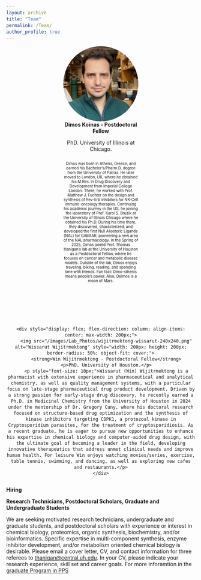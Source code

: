 ```yaml
---
layout: archive
title: "Team"
permalink: /Team/
author_profile: true
---
```


<div style="display: flex; justify-content: center; gap: 90px; flex-wrap: wrap; text-align: center;">
    <div style="display: flex; flex-direction: column; align-items: center; max-width: 200px;">
        <img src="/images/Lab_Photos/Dimos_240-240.png" alt="Dimos Koinas" style="width: 200px; height: 200px; border-radius: 50%; object-fit: cover;">
        <strong>Dimos Koinas - Postdoctoral Fellow</strong>
        <p>PhD. University of Illinois at Chicago.</p>
        <p style="font-size: 10px;">Dimos was born in Athens, Greece, and earned his Bachelor’s/Pharm.D. degree from the University of Patras. He later moved to London, UK, where he obtained his M.Res. in Drug Discovery and Development from Imperial College London. There, he worked with Prof. Matthew J. Fuchter on the design and synthesis of Rev-Erb inhibitors for NK-Cell immuno-oncology therapies. Continuing his academic journey in the US, he joining the laboratory of Prof. Karol S. Bruzik at the University of Illinois Chicago where he obtained his Ph.D. During his time there, they discovered, characterized, and developed the first Null Allosteric Ligands (NAL) for GABAAR, pioneering a new area of the NAL pharmacology. In the Spring of 2025, Dimos joined Prof. Thomas Hanigan’s lab at the University of Houston as a Postdoctoral Fellow, where he focuses on cancer and metabolic disease models. Outside of the lab, Dimos enjoys traveling, biking, reading, and spending time with friends. Fun fact: Dimo-sthenis means people’s power. Also, Deimos is a moon of Mars.</p>
    </div>

    <div style="display: flex; flex-direction: column; align-items: center; max-width: 200px;">
        <img src="/images/Lab_Photos/wijitrmektong-wissarut-240x240.png" alt="Wissarut Wijitrmektong" style="width: 200px; height: 200px; border-radius: 50%; object-fit: cover;">
        <strong>Win Wijitrmektong - Postdoctoral Fellow</strong>
        <p>PhD. University of Houston.</p>
        <p style="font-size: 10px;">Wissarut (Win) Wijitrmektong is a pharmacist with extensive experience in pharmaceutical and analytical chemistry, as well as quality management systems, with a particular focus on late-stage pharmaceutical drug product development. Driven by a strong passion for early-stage drug discovery, he recently earned a Ph.D. in Medicinal Chemistry from the University of Houston in 2024 under the mentorship of Dr. Gregory Cuny, where his doctoral research focused on structure-based drug optimization and the synthesis of kinase inhibitors targeting CDPK1, a protozoal kinase in Cryptosporidium parasites, for the treatment of cryptosporidiosis. As a recent graduate, he is eager to pursue new opportunities to enhance his expertise in chemical biology and computer-aided drug design, with the ultimate goal of becoming a leader in the field, developing innovative therapeutics that address unmet clinical needs and improve human health. For leisure Win enjoys watching movies/series, exercise, table tennis, swimming, and dancing, as well as exploring new cafes and restaurants.</p>
    </div>
</div>


**Hiring**

**Research Technicians, Postdoctoral Scholars, Graduate and Undergraduate Students**

We are seeking motivated research technicians, undergraduate and graduate students, and postdoctoral scholars with experience or interest in chemical biology, proteomics, organic synthesis, biochemistry, and/or bioinformatics. Specific expertise in multi-component synthesis, enzyme inhibitor development, and/or metabolism oriented chemical biology is desirable. Please email a cover letter, CV, and contact information for three referees to [thanigan@central.uh.edu](mailto:thanigan@cougernet.uh.edu?subject=Postdoc%20Applicant). In your CV, please indicate your research experience, skill set and career goals. For more inforamtion in the [graduate Program in PPS](https://publications.uh.edu/preview_program.php?catoid=30&poid=10941)
